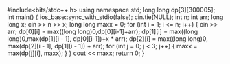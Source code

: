 #include<bits/stdc++.h>
using namespace std;
long long dp[3][300005];
int main()
{
	ios_base::sync_with_stdio(false);
	cin.tie(NULL);
	int n;
	int arr;
	long long x;
	cin >> n >> x;
	long long maxx = 0;
	for (int i = 1; i <= n; i++)
	{
		cin >> arr;
		dp[0][i] = max((long long)0,dp[0][i-1]+arr);
		dp[1][i] = max((long long)0,max(dp[1][i - 1], dp[0][i-1])+x * arr);
		dp[2][i] = max((long long)0, max(dp[2][i - 1], dp[1][i - 1]) + arr);
		for (int j = 0; j < 3; j++)
		{
			maxx = max(dp[j][i], maxx);
		}
	}
	cout << maxx;
	return 0;
}
